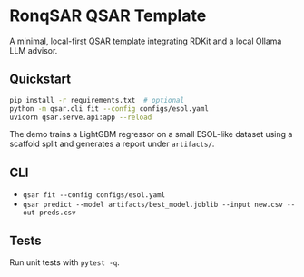 # RonqSAR QSAR Template

A minimal, local-first QSAR template integrating RDKit and a local Ollama LLM advisor.

## Quickstart

```bash
pip install -r requirements.txt  # optional
python -m qsar.cli fit --config configs/esol.yaml
uvicorn qsar.serve.api:app --reload
```

The demo trains a LightGBM regressor on a small ESOL-like dataset using a scaffold split and generates a report under `artifacts/`.

## CLI

- `qsar fit --config configs/esol.yaml`
- `qsar predict --model artifacts/best_model.joblib --input new.csv --out preds.csv`

## Tests

Run unit tests with `pytest -q`.
